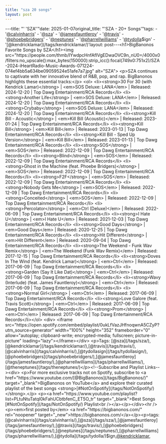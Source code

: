 ```yaml
---
title: "sza 20 songs"
layout: post
---
```

---title: "' 'SZA''"date: 2025-01-07original_title: "'SZA - 20+ Songs'"tags:  - '[@calvinharris](/tags/calvinharris/)'  - '[@sza](/tags/sza/)'  - '[@jamesfauntleroy](/tags/jamesfauntleroy/)'  - '[@travis](/tags/travis/)'  - '[@phoebebridgers](/tags/phoebebridgers/)'  - '[@neptunes](/tags/neptunes/)'  - '[@pharrellwilliams](/tags/pharrellwilliams/)'  - '[@tydolla](/tags/tydolla/)$ign'  - '[@kendricklamar](/tags/kendricklamar/)'layout: post---<h1>BigBanonos Favorite Songs by SZA</h1><img src="https://people.com/thmb/IYwdpcHnfAfIVgEDwaOVC9n_nU0=/4000x0/filters:no_upscale():max_bytes(150000):strip_icc():focal(749x0:751x2)/SZA-2024-iHeartRadio-Music-Awards-071224-074ef4bb5a634be09059524e51afe7a7.jpg" alt="SZA"> <p>SZA continues to captivate with her innovative blend of R&B, pop, and rap. BigBanonos highlights these essential tracks:</p> <ol> <li><strong>30 For 30 (with Kendrick Lamar)</strong> | <em>SOS Deluxe: LANA</em> | Released: 2024-12-20 | Top Dawg Entertainment/RCA Records</li> <li><strong>Another Life</strong> | <em>SOS Deluxe: LANA</em> | Released: 2024-12-20 | Top Dawg Entertainment/RCA Records</li> <li><strong>Crybaby</strong> | <em>SOS Deluxe: LANA</em> | Released: 2024-12-20 | Top Dawg Entertainment/RCA Records</li> <li><strong>Kill Bill - Acoustic</strong> | <em>Kill Bill (Acoustic)</em> | Released: 2023-01-24 | Top Dawg Entertainment/RCA Records</li> <li><strong>Kill Bill</strong> | <em>Kill Bill</em> | Released: 2023-01-13 | Top Dawg Entertainment/RCA Records</li> <li><strong>Kill Bill - Sped Up Version</strong> | <em>Kill Bill</em> | Released: 2023-01-13 | Top Dawg Entertainment/RCA Records</li> <li><strong>SOS</strong> | <em>SOS</em> | Released: 2022-12-09 | Top Dawg Entertainment/RCA Records</li> <li><strong>Blind</strong> | <em>SOS</em> | Released: 2022-12-09 | Top Dawg Entertainment/RCA Records</li> <li><strong>Ghost in the Machine (feat. Phoebe Bridgers)</strong> | <em>SOS</em> | Released: 2022-12-09 | Top Dawg Entertainment/RCA Records</li> <li><strong>F2F</strong> | <em>SOS</em> | Released: 2022-12-09 | Top Dawg Entertainment/RCA Records</li> <li><strong>Nobody Gets Me</strong> | <em>SOS</em> | Released: 2022-12-09 | Top Dawg Entertainment/RCA Records</li> <li><strong>Conceited</strong> | <em>SOS</em> | Released: 2022-12-09 | Top Dawg Entertainment/RCA Records</li> <li><strong>Percolator</strong> | <em>Ctrl (Deluxe)</em> | Released: 2022-06-09 | Top Dawg Entertainment/RCA Records</li> <li><strong>I Hate U</strong> | <em>I Hate U</em> | Released: 2021-12-03 | Top Dawg Entertainment/RCA Records</li> <li><strong>Good Days</strong> | <em>Good Days</em> | Released: 2020-12-25 | Top Dawg Entertainment/RCA Records</li> <li><strong>Hit Different</strong> | <em>Hit Different</em> | Released: 2020-09-04 | Top Dawg Entertainment/RCA Records</li> <li><strong>The Weekend - Funk Wav Remix</strong> | <em>The Weekend (Funk Wav Remix)</em> | Released: 2017-12-15 | Top Dawg Entertainment/RCA Records</li> <li><strong>Doves In The Wind (feat. Kendrick Lamar)</strong> | <em>Ctrl</em> | Released: 2017-06-09 | Top Dawg Entertainment/RCA Records</li> <li><strong>Garden (Say It Like Dat)</strong> | <em>Ctrl</em> | Released: 2017-06-09 | Top Dawg Entertainment/RCA Records</li> <li><strong>Wavy (Interlude) (feat. James Fauntleroy)</strong> | <em>Ctrl</em> | Released: 2017-06-09 | Top Dawg Entertainment/RCA Records</li> <li><strong>Normal Girl</strong> | <em>Ctrl</em> | Released: 2017-06-09 | Top Dawg Entertainment/RCA Records</li> <li><strong>Love Galore (feat. Travis Scott)</strong> | <em>Ctrl</em> | Released: 2017-06-09 | Top Dawg Entertainment/RCA Records</li> <li><strong>Prom</strong> | <em>Ctrl</em> | Released: 2017-06-09 | Top Dawg Entertainment/RCA Records</li></ol> <div> <iframe src="https://open.spotify.com/embed/playlist/0ukLfVazJHfnoqwnA5CZyP?utm_source=generator" width="100%" height="352" frameborder="0" allow="autoplay; clipboard-write; encrypted-media; fullscreen; picture-in-picture" loading="lazy"></iframe></div> <p>Tags: [@sza](/tags/sza/),[@kendricklamar](/tags/kendricklamar/),[@travis](/tags/travis/),[@calvinharris](/tags/calvinharris/),[@tydollasign](/tags/tydollasign/),[@phoebebridgers](/tags/phoebebridgers/),[@jamesfauntleroy](/tags/jamesfauntleroy/),[@pharrellwilliams](/tags/pharrellwilliams/),[@theneptunes](/tags/theneptunes/)</p><!--Subscribe and Playlist Links--><div>    <p>For more exclusive tracks not on Spotify, subscribe to <a href="https://www.youtube.com/[@BigBanonos](/tags/BigBanonos/)" target="_blank">BigBanonos on YouTube</a> and explore their curated playlist of the best songs <strong>[#NotOnSpotify](/tags/NotOnSpotify/)</strong>.</p>    <p><a href="https://www.youtube.com/playlist?list=PLtuNtuTatqI0kFahUCbtbfenC_ET5O_tr" target="_blank">Best Songs [#NotOnSpotify](/tags/NotOnSpotify/) Playlist<br /></a></p></div><hr /><p><em>first posted by</em> <a href="https://bigbanonos.com/" rel="noopener" target="_new">https://bigbanonos.com/</a></p><p>tags: [@calvinharris](/tags/calvinharris/),[@sza](/tags/sza/),[@jamesfauntleroy](/tags/jamesfauntleroy/),[@travis](/tags/travis/),[@phoebebridgers](/tags/phoebebridgers/),[@neptunes](/tags/neptunes/),[@pharrellwilliams](/tags/pharrellwilliams/),[@tydolla](/tags/tydolla/)$ign,[@kendricklamar](/tags/kendricklamar/),</p>